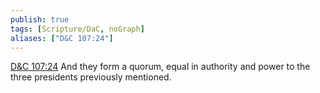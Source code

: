 ```yaml
---
publish: true
tags: [Scripture/DaC, noGraph]
aliases: ["D&C 107:24"]
---
```

[D&C 107:24](https://churchofjesuschrist.org/study/scriptures/dc-testament/dc/107?lang=eng&id=p24#p24) And they form a quorum, equal in authority and power to the three presidents previously mentioned.
